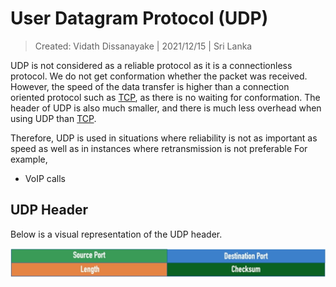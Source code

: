 # User Datagram Protocol (UDP)

> Created: Vidath Dissanayake | 2021/12/15 | Sri Lanka

UDP is not considered as a reliable protocol as it is a connectionless protocol. We do not get conformation whether the packet was received. However, the speed of the data transfer is higher than a connection oriented protocol such as [TCP](TCP.md), as there is no waiting for conformation. The header of UDP is also much smaller, and there is much less overhead when using UDP than [TCP](TCP.md).

Therefore, UDP is used in situations where reliability is not as important as speed as well as in instances where retransmission is not preferable For example,
- VoIP calls


## UDP Header

Below is a visual representation of the UDP header.

![udp header](assets/images/udp%20header.png)

